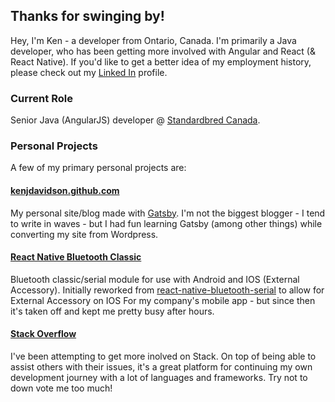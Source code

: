 ## Thanks for swinging by!

Hey, I'm Ken - a developer from Ontario, Canada.  I'm primarily a Java developer, who has been getting more involved with Angular and React (& React Native).  If you'd like to get a better idea of my employment history, please check out my [Linked In](https://linkedin.com/in/kenjdavidson) profile.

### Current Role

Senior Java (AngularJS) developer @ [Standardbred Canada](https://www.standardbredcanada.ca).

### Personal Projects

A few of my primary personal projects are:

#### [kenjdavidson.github.com](https://kenjdavidson.com)

My personal site/blog made with [Gatsby](https://www.gatsbyjs.org/).   I'm not the biggest blogger - I tend to write in waves - but I had fun learning Gatsby (among other things) while converting my site from Wordpress.

#### [React Native Bluetooth Classic](https://kenjdavidson.com/react-native-bluetooth-classic)

Bluetooth classic/serial module for use with Android and IOS (External Accessory).   Initially reworked from [react-native-bluetooth-serial](https://github.com/rusel1989/react-native-bluetooth-serial) to allow for External Accessory on IOS For my company's mobile app - but since then it's taken off and kept me pretty busy after hours.

#### [Stack Overflow](https://stackoverflow.com/users/4196620/kendavidson)

I've been attempting to get more inolved on Stack.  On top of being able to assist others with their issues, it's a great platform for continuing my own development journey with a lot of languages and frameworks.   Try not to down vote me too much!
